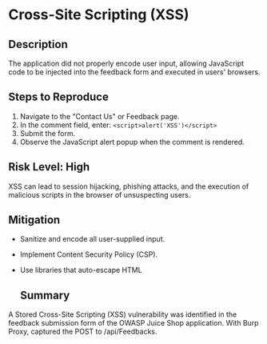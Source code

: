 # Cross-Site Scripting (XSS)

## Description
The application did not properly encode user input, allowing JavaScript code to be injected into the feedback form and executed in users' browsers.

## Steps to Reproduce
1. Navigate to the "Contact Us" or Feedback page.
2. In the comment field, enter: `<script>alert('XSS')</script>`
3. Submit the form.
4. Observe the JavaScript alert popup when the comment is rendered.

## Risk Level: High
XSS can lead to session hijacking, phishing attacks, and the execution of malicious scripts in the browser of unsuspecting users.

## Mitigation
- Sanitize and encode all user-supplied input.
- Implement Content Security Policy (CSP).
- Use libraries that auto-escape HTML

  ## Summary
A Stored Cross-Site Scripting (XSS) vulnerability was identified in the feedback submission form of the OWASP Juice Shop application.
With Burp Proxy, captured the POST to /api/Feedbacks.
